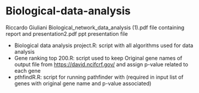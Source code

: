 # Biological-data-analysis

Riccardo Giuliani Biological_network_data_analysis (1).pdf file containing report and presentation2.pdf ppt presentation file

- Biological data analysis project.R: script with all algorithms used for data analysis
- Gene ranking top 200.R: script used to keep Original gene names of output file from https://david.ncifcrf.gov/ and assign p-value related to each gene
- pthfindR.R: script for running pathfinder with (required in input list of genes with original gene name and p-value associated) 
